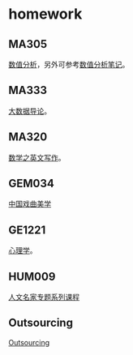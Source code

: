 # homework
## MA305
[数值分析](MA305)，另外可参考[数值分析笔记](https://github.com/Iydon/numerical_analysis_notes)。

## MA333
[大数据导论](MA333)。

## MA320
[数学之英文写作](MA320)。

## GEM034
[中国戏曲美学](GEM034)

## GE1221
[心理学](GE1221)。

## HUM009
[人文名家专题系列课程](HUM009)

## Outsourcing
[Outsourcing](Outsourcing)
